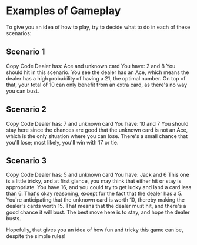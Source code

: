 # Examples of Gameplay

To give you an idea of how to play, try to decide what to do in each of these scenarios:

## Scenario 1

Copy Code
Dealer has: Ace and unknown card
You have: 2 and 8
You should hit in this scenario. You see the dealer has an Ace, which means the dealer has a high probability of having a 21, the optimal number. On top of that, your total of 10 can only benefit from an extra card, as there's no way you can bust.

## Scenario 2

Copy Code
Dealer has: 7 and unknown card
You have: 10 and 7
You should stay here since the chances are good that the unknown card is not an Ace, which is the only situation where you can lose. There's a small chance that you'll lose; most likely, you'll win with 17 or tie.

## Scenario 3

Copy Code
Dealer has: 5 and unknown card
You have: Jack and 6
This one is a little tricky, and at first glance, you may think that either hit or stay is appropriate. You have 16, and you could try to get lucky and land a card less than 6. That's okay reasoning, except for the fact that the dealer has a 5. You're anticipating that the unknown card is worth 10, thereby making the dealer's cards worth 15. That means that the dealer must hit, and there's a good chance it will bust. The best move here is to stay, and hope the dealer busts.

Hopefully, that gives you an idea of how fun and tricky this game can be, despite the simple rules!